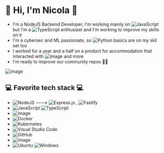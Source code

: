 # 👋 Hi, I'm Nicola 👋

- I'm a  NodeJS Backend Developer, I'm working mainly on ![JavaScript](https://img.shields.io/badge/javascript-%23323330.svg?style=for-the-badge&logo=javascript&logoColor=%23F7DF1E) but I'm a ![TypeScript](https://img.shields.io/badge/typescript-%23007ACC.svg?style=for-the-badge&logo=typescript&logoColor=white) enthusiast and I'm working to improve my skills on it
- I'm a cybersec and ML passionate, so ![Python](https://img.shields.io/badge/python-3670A0?style=for-the-badge&logo=python&logoColor=ffdd54) basics are on my skil set too
- I worked for a year and a half on a product for accommodation that interacted with ![image](https://user-images.githubusercontent.com/81228287/212689190-0c974496-7b1d-43c4-bc44-88052436cb68.png) and more
- I'm ready to improve our community repos 💪🏻

![image](https://user-images.githubusercontent.com/81228287/212689569-ab4c3d71-b057-48dd-aa71-db3ace810655.png)


## 💻 Favorite tech stack 💻

- ![NodeJS](https://img.shields.io/badge/node.js-6DA55F?style=for-the-badge&logo=node.js&logoColor=white) ---> ![Express.js](https://img.shields.io/badge/express.js-%23404d59.svg?style=for-the-badge&logo=express&logoColor=%2361DAFB) , ![Fastify](https://img.shields.io/badge/fastify-%23000000.svg?style=for-the-badge&logo=fastify&logoColor=white) 
- ![JavaScript](https://img.shields.io/badge/javascript-%23323330.svg?style=for-the-badge&logo=javascript&logoColor=%23F7DF1E) ![TypeScript](https://img.shields.io/badge/typescript-%23007ACC.svg?style=for-the-badge&logo=typescript&logoColor=white)
- ![image](https://user-images.githubusercontent.com/81228287/212689415-2a2b3436-2602-45ca-89a9-24a1088d09de.png)
- ![Docker](https://img.shields.io/badge/docker-%230db7ed.svg?style=for-the-badge&logo=docker&logoColor=white)
- ![Kubernetes](https://img.shields.io/badge/kubernetes-%23326ce5.svg?style=for-the-badge&logo=kubernetes&logoColor=white)
- ![Visual Studio Code](https://img.shields.io/badge/Visual%20Studio%20Code-0078d7.svg?style=for-the-badge&logo=visual-studio-code&logoColor=white)
- ![GitHub](https://img.shields.io/badge/github-%23121011.svg?style=for-the-badge&logo=github&logoColor=white)
- ![image](https://user-images.githubusercontent.com/81228287/212689296-b1af7903-4319-4c9b-90a4-adb3ff4c5c67.png)
- ![Ubuntu](https://img.shields.io/badge/Ubuntu-E95420?style=for-the-badge&logo=ubuntu&logoColor=white) ![Windows](https://img.shields.io/badge/Windows-0078D6?style=for-the-badge&logo=windows&logoColor=white)





